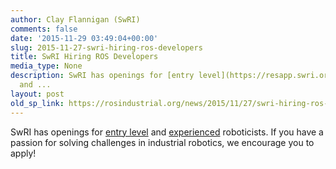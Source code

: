 ```yaml
---
author: Clay Flannigan (SwRI)
comments: false
date: '2015-11-29 03:49:04+00:00'
slug: 2015-11-27-swri-hiring-ros-developers
title: SwRI Hiring ROS Developers
media_type: None
description: SwRI has openings for [entry level](https://resapp.swri.org/ResApp/Job_Search_Results.aspx?DETAIL=10-00911)
  and ...
layout: post
old_sp_link: https://rosindustrial.org/news/2015/11/27/swri-hiring-ros-developers
---
```


SwRI has openings for [entry level](https://resapp.swri.org/ResApp/Job_Search_Results.aspx?DETAIL=10-00911) and [experienced](https://resapp.swri.org/ResApp/Job_Search_Results.aspx?DETAIL=10-00908) roboticists. If you have a passion for solving challenges in industrial robotics, we encourage you to apply!


